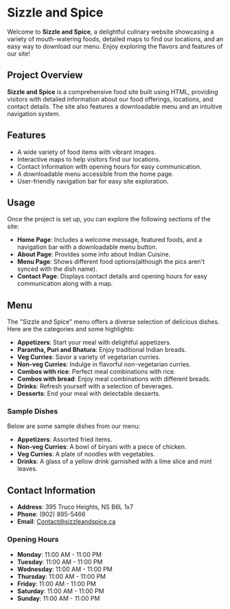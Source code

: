 # Sizzle and Spice

Welcome to **Sizzle and Spice**, a delightful culinary website showcasing a variety of mouth-watering foods, detailed maps to find our locations, and an easy way to download our menu. Enjoy exploring the flavors and features of our site!

## Project Overview

**Sizzle and Spice** is a comprehensive food site built using HTML, providing visitors with detailed information about our food offerings, locations, and contact details. The site also features a downloadable menu and an intuitive navigation system.

## Features

- A wide variety of food items with vibrant images.
- Interactive maps to help visitors find our locations.
- Contact information with opening hours for easy communication.
- A downloadable menu accessible from the home page.
- User-friendly navigation bar for easy site exploration.

## Usage

Once the project is set up, you can explore the following sections of the site:

- **Home Page**: Includes a welcome message, featured foods, and a navigation bar with a downloadable menu button.
- **About Page**: Provides some info about Indian Cuisine.
- **Menu Page**: Shows different food options(although the pics aren't synced with the dish name).
- **Contact Page**: Displays contact details and opening hours for easy communication along with a map.

## Menu

The "Sizzle and Spice" menu offers a diverse selection of delicious dishes. Here are the categories and some highlights:

- **Appetizers**: Start your meal with delightful appetizers.
- **Parantha, Puri and Bhatura**: Enjoy traditional Indian breads.
- **Veg Curries**: Savor a variety of vegetarian curries.
- **Non-veg Curries**: Indulge in flavorful non-vegetarian curries.
- **Combos with rice**: Perfect meal combinations with rice.
- **Combos with bread**: Enjoy meal combinations with different breads.
- **Drinks**: Refresh yourself with a selection of beverages.
- **Desserts**: End your meal with delectable desserts.

### Sample Dishes

Below are some sample dishes from our menu:

- **Appetizers**: Assorted fried items.
- **Non-veg Curries**: A bowl of biryani with a piece of chicken.
- **Veg Curries**: A plate of noodles with vegetables.
- **Drinks**: A glass of a yellow drink garnished with a lime slice and mint leaves.

## Contact Information

- **Address**: 395 Truco Heights, NS B6L 1x7
- **Phone**: (902) 895-5466
- **Email**: Contact@sizzleandspice.ca

### Opening Hours

- **Monday**: 11:00 AM - 11:00 PM
- **Tuesday**: 11:00 AM - 11:00 PM
- **Wednesday**: 11:00 AM - 11:00 PM
- **Thursday**: 11:00 AM - 11:00 PM
- **Friday**: 11:00 AM - 11:00 PM
- **Saturday**: 11:00 AM - 11:00 PM
- **Sunday**: 11:00 AM - 11:00 PM
